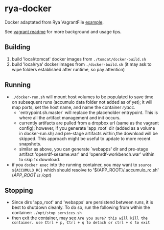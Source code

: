 # rya-docker
Docker adaptated from Rya VagrantFile [example](https://github.com/apache/incubator-rya/tree/master/extras/vagrantExample/src/main/vagrant).

See [vagrant readme](https://github.com/apache/incubator-rya/blob/master/extras/vagrantExample/src/main/vagrant/readme.md) for more background and usage tips.

## Building
1. build 'local/tomcat' docker images from `./tomcat/docker-build.sh`
2. build 'local/rya' docker images from `./docker-build.sh` (it may ask to wipe folders established after runtime, so pay attention)

## Running
* `./docker-run.sh` will mount host volumes to be populated to save time on subsequent runs (accumulo data folder not added as of yet); it will map ports, set the host name, and name the container _ryacc_.
  * 'entrypoint.sh.master' will replace the placeholder entrypoint. This is where all the artifact management and init occurs.
  * currently artifacts are pulled from a dropbox url (same as the vagrant config); however, if you generate 'app_root' dir (added as a volume in docker-run.sh) and pre-stage artifacts within,the download will be skipped. This approach might be useful to update to more recent snapshots.
  * similar as above, you can generate `webapps' dir and pre-stage artifact 'openrdf-sesame.war' and 'openrdf-workbench.war' within to skip 1x download.
* if you `docker exec` into the running container, you may want to `source ${ACCUMULO_RC}` which should resolve to '${APP_ROOT}/.accumulo_rc.sh' (_APP_ROOT is /opt_)

## Stopping
* Since dirs 'app_root' and 'webapps' are persistend between runs, it is best to shutdown cleanly. To do so, run the following from within the container: `./opt/stop_services.sh`
* then exit the container, may see `Are you sure? this will kill the container. use Ctrl + p, Ctrl + q to detach or ctrl + d to exit`


